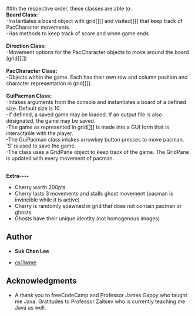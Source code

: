 ##In the respective order, these classes are able to: <br>
**Board Class:**<br>
-Instantiates a board object with grid[][] and visited[][] that keep track of PacCharacter movements.<br>
-Has methods to keep track of score and when game ends<br><br>
**Direction Class:**<br>
-Movement options for the PacCharacter objects to move around the board (grid[][])<br><br>
**PacCharacter Class:**<br>
-Objects within the game. Each has their own row and column position and character representation in grid[][].<br><br>
**GuiPacman Class:**<br>
-Intakes arguments from the console and instantiates a board of a defined size. Default size is 10.<br>
-If defined, a saved game may be loaded. If an output file is also designated, the game may be saved.<br>
-The game as represented in grid[][] is made into a GUI form that is interactable with the player.<br>
-The GuiPacman class intakes arrowkey button presses to move pacman. 'S' is used to save the game.<br>
-The class uses a GridPane object to keep track of the game. The GridPane is updated with every movement of pacman.<br><br>

**Extra----**<br>
- Cherry worth 200pts<br>
- Cherry lasts 3 movements and stalls ghost movement (pacman is invincible while it is active)<br>
- Cherry is randomly spawned in grid that does not contain pacman or ghosts.<br>
- Ghosts have their unique identity (not homogenous images)<br>
	

## Author

* **Suk Chan Lee**
- [cs11wme](mailto:scl002@ucsd.edu)


## Acknowledgments

* A thank you to freeCodeCamp and Professor James Gappy who taught me Java.
Gratitudes to Professor Zaitsev who is currently teaching me Java as well.
